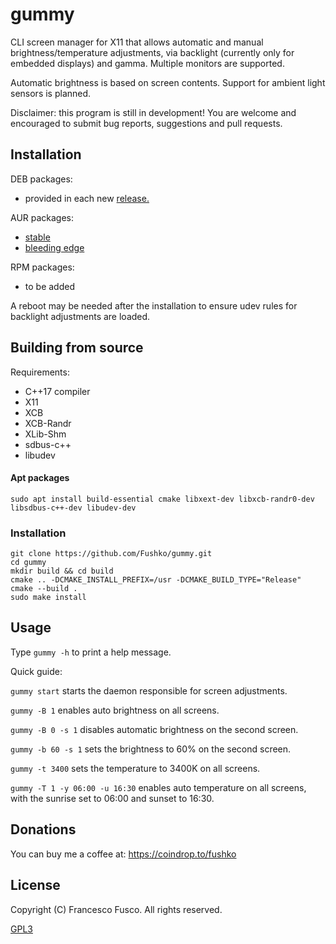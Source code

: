 # gummy

CLI screen manager for X11 that allows automatic and manual brightness/temperature adjustments, via backlight (currently only for embedded displays) and gamma. Multiple monitors are supported.

Automatic brightness is based on screen contents. Support for ambient light sensors is planned.

Disclaimer: this program is still in development! You are welcome and encouraged to submit bug reports, suggestions and pull requests.

## Installation

DEB packages:
- provided in each new [release.](https://github.com/Fushko/gummy/releases)

AUR packages:
- [stable](https://aur.archlinux.org/packages/gummy/)
- [bleeding edge](https://aur.archlinux.org/packages/gummy-git/)

RPM packages:
- to be added

A reboot may be needed after the installation to ensure udev rules for backlight adjustments are loaded.

## Building from source

Requirements:

- C++17 compiler
- X11
- XCB
- XCB-Randr
- XLib-Shm
- sdbus-c++
- libudev

#### Apt packages

`sudo apt install build-essential cmake libxext-dev libxcb-randr0-dev libsdbus-c++-dev libudev-dev`

### Installation

```
git clone https://github.com/Fushko/gummy.git
cd gummy
mkdir build && cd build
cmake .. -DCMAKE_INSTALL_PREFIX=/usr -DCMAKE_BUILD_TYPE="Release"
cmake --build .
sudo make install
```

## Usage

Type `gummy -h` to print a help message.

Quick guide:

`gummy start` starts the daemon responsible for screen adjustments.

`gummy -B 1` enables auto brightness on all screens.

`gummy -B 0 -s 1` disables automatic brightness on the second screen.

`gummy -b 60 -s 1` sets the brightness to 60% on the second screen.

`gummy -t 3400` sets the temperature to 3400K on all screens.

`gummy -T 1 -y 06:00 -u 16:30` enables auto temperature on all screens, with the sunrise set to 06:00 and sunset to 16:30.

## Donations

You can buy me a coffee at: https://coindrop.to/fushko

## License

Copyright (C) Francesco Fusco. All rights reserved.

[GPL3](https://github.com/Fushko/gummy/blob/master/LICENSE)


